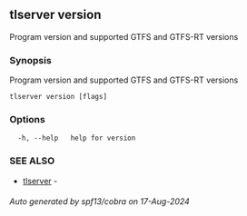 ## tlserver version

Program version and supported GTFS and GTFS-RT versions

### Synopsis

Program version and supported GTFS and GTFS-RT versions



```
tlserver version [flags]
```

### Options

```
  -h, --help   help for version
```

### SEE ALSO

* [tlserver](tlserver.md)	 - 

###### Auto generated by spf13/cobra on 17-Aug-2024
